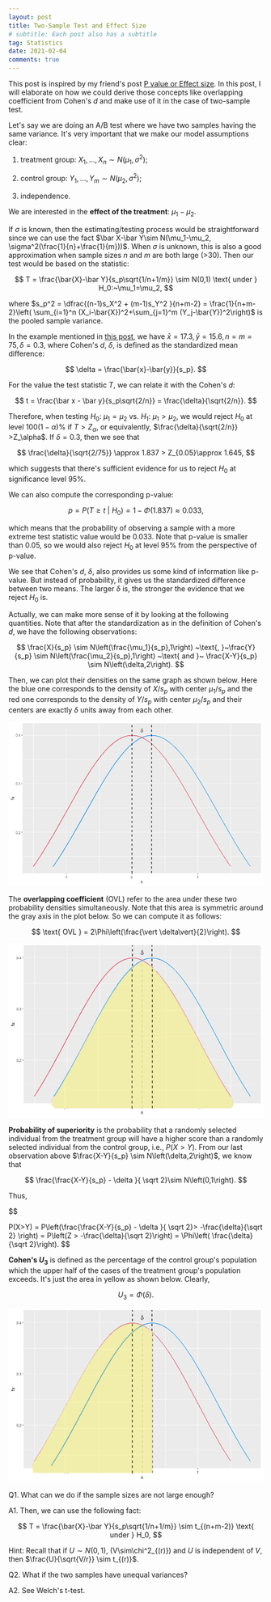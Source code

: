 ```yaml
---
layout: post
title: Two-Sample Test and Effect Size
# subtitle: Each post also has a subtitle
tag: Statistics
date: 2021-02-04
comments: true
---
```


This post is inspired by my friend's post [P value or Effect size](https://datahonor.com/2021/02/03/P-value-or-Effect-size/). In this post, I will elaborate on how we could derive those concepts like overlapping coefficient from Cohen's $d$ and make use of it in the case of two-sample test.

Let's say we are doing an A/B test where we have two samples having the same variance. It's very important that we make our model assumptions clear:

1. treatment group: $X_1,\dots, X_n \sim N(\mu_1, \sigma^2)$;

2. control group: $Y_1,\dots, Y_m \sim N(\mu_2, \sigma^2)$;

3. independence.

We are interested in the **effect of the treatment**: $\mu_1-\mu_2$.

If $\sigma$ is known, then the estimating/testing process would be straightforward since we can use the fact $\bar X-\bar Y\sim N(\mu_1-\mu_2, \sigma^2(\frac{1}{n}+\frac{1}{m}))$. When $\sigma$ is unknown, this is also a good approximation when sample sizes $n$ and $m$ are both large (>30). Then our test would be based on the statistic:

$$
T = \frac{\bar{X}-\bar Y}{s_p\sqrt{1/n+1/m}} \sim N(0,1) \text{ under } H_0:~\mu_1=\mu_2,
$$

where $s_p^2 = \dfrac{(n-1)s_X^2 + (m-1)s_Y^2 }{n+m-2} = \frac{1}{n+m-2}\left( \sum_{i=1}^n (X_i-\bar{X})^2+\sum_{j=1}^m (Y_j-\bar{Y})^2\right)$ is the pooled sample variance.

In the example mentioned in [this post](https://datahonor.com/2021/02/03/P-value-or-Effect-size/), we have $\bar{x} = 17.3, \bar{y} = 15.6, n=m=75, \delta = 0.3$, where Cohen's $d$, $\delta$, is defined as the standardized mean difference:

$$
\delta = \frac{\bar{x}-\bar{y}}{s_p}.
$$

For the value the test statistic $T$, we can relate it with the Cohen's $d$:

$$
t = \frac{\bar x - \bar y}{s_p\sqrt{2/n}} = \frac{\delta}{\sqrt{2/n}}.
$$

Therefore, when testing $H_0:~\mu_1=\mu_2$ vs. $H_1:~\mu_1>\mu_2$, we would reject $H_0$ at level $100(1-\alpha)\%$ if $T>Z_\alpha$, or equivalently, $\frac{\delta}{\sqrt{2/n}} >Z_\alpha$. If $\delta = 0.3$, then we see that

$$
\frac{\delta}{\sqrt{2/75}} \approx 1.837 > Z_{0.05}\approx 1.645,
$$

which suggests that there's sufficient evidence for us to reject $H_0$ at significance level 95%.

We can also compute the corresponding p-value:

$$
p  = P(T \ge t~|~H_0) = 1-\Phi(1.837) \approx 0.033,
$$

which means that the probability of observing a sample with a more extreme test statistic value would be 0.033. Note that p-value is smaller than 0.05, so we would also reject $H_0$ at level 95% from the perspective of p-value.

We see that Cohen's $d$, $\delta$, also provides us some kind of information like p-value. But instead of probability, it gives us the standardized difference between two means. The larger $\delta$ is, the stronger the evidence that we reject $H_0$ is.

Actually, we can make more sense of it by looking at the following quantities. Note that after the standardization as in the definition of Cohen's $d$, we have the following observations:

$$
\frac{X}{s_p} \sim N\left(\frac{\mu_1}{s_p},1\right) ~\text{, }~\frac{Y}{s_p} \sim N\left(\frac{\mu_2}{s_p},1\right)  ~\text{ and }~ \frac{X-Y}{s_p} \sim N\left(\delta,2\right).
$$

Then, we can plot their densities on the same graph as shown below. Here the blue one corresponds to the density of $X/s_p$ with center $\mu_1/s_p$ and the red one corresponds to the density of $Y/s_p$ with center $\mu_2/s_p$ and their centers are exactly $\delta$ units away from each other.

![](/public/image/Rplot1.png)

The **overlapping coefficient** (OVL) refer to the area under these two probability densities simultaneously. Note that this area is symmetric around the gray axis in the plot below. So we can compute it as follows:

$$
\text{ OVL } = 2\Phi\left(\frac{\vert \delta\vert}{2}\right).
$$

![](/public/image/Rplot2.png)

**Probability of superiority** is the probability that a randomly selected individual from the treatment group will have a higher score than a randomly selected individual from the control group, i.e., $P(X > Y)$. From our last observation above $\frac{X-Y}{s_p} \sim N\left(\delta,2\right)$, we know that

$$
\frac{\frac{X-Y}{s_p} - \delta }{ \sqrt 2}\sim N\left(0,1\right).
$$

 Thus,

$$

P(X>Y) =  P\left(\frac{\frac{X-Y}{s_p} - \delta }{ \sqrt 2}> -\frac{\delta}{\sqrt 2} \right) = P\left(Z > -\frac{\delta}{\sqrt 2}\right) = \Phi\left( \frac{\delta}{\sqrt 2}\right).
$$

**Cohen's $U_3$** is defined as the percentage of the control group's population which the upper half of the cases of the treatment group's population exceeds. It's just the area in yellow as shown below. Clearly,

$$
U_3 = \Phi(\delta).
$$

![](/public/image/Rplot3.png)



Q1. What can we do if the sample sizes are not large enough?

A1. Then, we can use the following fact:

$$
T = \frac{\bar{X}-\bar Y}{s_p\sqrt{1/n+1/m}} \sim t_{(n+m-2)} \text{ under } H_0,
$$

Hint:
Recall that if $U\sim N(0,1)$, \(V\sim\chi^2_{(r)}\) and $U$ is independent of $V$, then $\frac{U}{\sqrt{V/r}} \sim t_{(r)}$.  


Q2. What if the two samples have unequal variances?

A2. See Welch's t-test.
